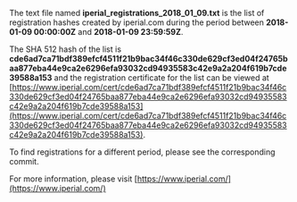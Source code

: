 The text file named **iperial_registrations_2018_01_09.txt** is the list of registration hashes created by iperial.com during the period between **2018-01-09 00:00:00Z** and **2018-01-09 23:59:59Z**.

The SHA 512 hash of the list is **cde6ad7ca71bdf389efcf4511f21b9bac34f46c330de629cf3ed04f24765baa877eba44e9ca2e6296efa93032cd94935583c42e9a2a204f619b7cde39588a153** and the registration certificate for the list can be viewed at [https://www.iperial.com/cert/cde6ad7ca71bdf389efcf4511f21b9bac34f46c330de629cf3ed04f24765baa877eba44e9ca2e6296efa93032cd94935583c42e9a2a204f619b7cde39588a153](https://www.iperial.com/cert/cde6ad7ca71bdf389efcf4511f21b9bac34f46c330de629cf3ed04f24765baa877eba44e9ca2e6296efa93032cd94935583c42e9a2a204f619b7cde39588a153).

To find registrations for a different period, please see the corresponding commit.

For more information, please visit [https://www.iperial.com/](https://www.iperial.com/)
